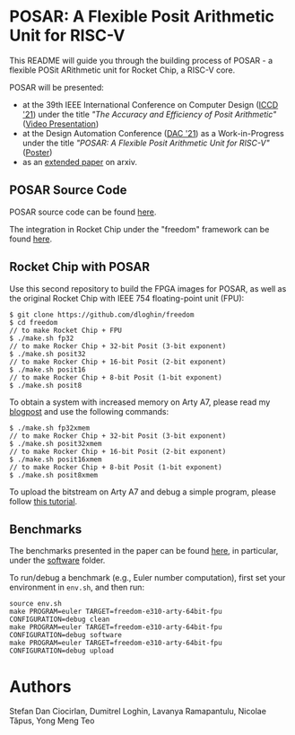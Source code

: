 # POSAR: A Flexible Posit Arithmetic Unit for RISC-V

This README will guide you through the building process of POSAR - a flexible POSit ARithmetic unit for Rocket Chip, a RISC-V core.

POSAR will be presented:

- at the 39th IEEE International Conference on Computer Design ([ICCD '21](https://www.iccd-conf.com/Home.html)) under the title *"The Accuracy and Efficiency of Posit Arithmetic"* ([Video Presentation](https://www.youtube.com/watch?v=cSNhUBb5_8s))
- at the Design Automation Conference ([DAC '21](https://www.dac.com/)) as a Work-in-Progress under the title *"POSAR: A Flexible Posit Arithmetic Unit for RISC-V"* ([Poster](https://www.comp.nus.edu.sg/~dumitrel/files/dac2021.pdf))
- as an [extended paper](https://arxiv.org/abs/2109.08225) on arxiv.

## POSAR Source Code

POSAR source code can be found [here](https://github.com/sdcioc/PositChisel).

The integration in Rocket Chip under the "freedom" framework can be found [here](https://github.com/dloghin/freedom).

## Rocket Chip with POSAR

Use this second repository to build the FPGA images for POSAR, as well as the original Rocket Chip with IEEE 754 floating-point unit (FPU):

```
$ git clone https://github.com/dloghin/freedom
$ cd freedom
// to make Rocket Chip + FPU
$ ./make.sh fp32
// to make Rocker Chip + 32-bit Posit (3-bit exponent)
$ ./make.sh posit32
// to make Rocker Chip + 16-bit Posit (2-bit exponent)
$ ./make.sh posit16
// to make Rocker Chip + 8-bit Posit (1-bit exponent)
$ ./make.sh posit8
```

To obtain a system with increased memory on Arty A7, please read my [blogpost](https://dloghin.medium.com/how-to-increase-the-size-of-the-data-memory-on-sifive-fe310-risc-v-f05df0f50a25) and use the following commands:

```
$ ./make.sh fp32xmem
// to make Rocker Chip + 32-bit Posit (3-bit exponent)
$ ./make.sh posit32xmem
// to make Rocker Chip + 16-bit Posit (2-bit exponent)
$ ./make.sh posit16xmem
// to make Rocker Chip + 8-bit Posit (1-bit exponent)
$ ./make.sh posit8xmem
```

To upload the bitstream on Arty A7 and debug a simple program, please follow [this tutorial](https://forum.digikey.com/t/digilent-arty-a7-with-xilinx-artix-7-implementing-sifive-fe310-risc-v/13311).

## Benchmarks

The benchmarks presented in the paper can be found [here](https://github.com/dloghin/freedom-e-sdk), in particular, under the [software](https://github.com/dloghin/freedom-e-sdk/tree/posit/software) folder.

To run/debug a benchmark (e.g., Euler number computation), first set your environment in ``env.sh``, and then run:

```
source env.sh
make PROGRAM=euler TARGET=freedom-e310-arty-64bit-fpu CONFIGURATION=debug clean
make PROGRAM=euler TARGET=freedom-e310-arty-64bit-fpu CONFIGURATION=debug software
make PROGRAM=euler TARGET=freedom-e310-arty-64bit-fpu CONFIGURATION=debug upload
```

# Authors

Stefan Dan Ciocirlan, Dumitrel Loghin, Lavanya Ramapantulu, Nicolae Tăpus, Yong Meng Teo

